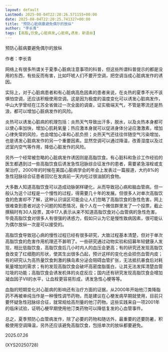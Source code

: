 ```yaml
---
layout: default
Lastmod: 2025-08-04T22:20:26.571155+00:00
date: 2025-08-04T22:20:25.741327+00:00
title: "预防心脏病要避免偶尔的放纵"
author: "李长青"
tags: [高脂,饮食,心脏病发,心脏病,诱发，新语丝]
---
```


预防心脏病要避免偶尔的放纵

作者：李长青

网络上有很多所谓关于夏季心脏病注意事项的科普，但这些所谓科普提示的都是没用的东西，有些反而有害，比如吓唬人们不要开空调，把空调当成心脏病发作的诱因。

实际上，对于心脏病患者和有心脏病高危因素的患者来说，在炎热的夏季不光不该惧怕空调，还应该积极使用空调。这是因为极度的温度变化可以诱发心脏病发作，中山大学曾经在江苏全省做过一次全面的调查，证实极端天气，不管是寒流还是热浪，都可以增加心脏病发作的风险。

炎热可以诱发心脏病的机理包括：炎热天气导致出汗多，脱水，以及炎热本身都可以使心率加快，增加心肌耗氧量；热应激本身就可以促进身体分泌应激激素，增加心律失常的风险，也会增加心率和心肌负担；炎热天气还往往伴随空气污染增加，也是诱发心脏病发作的另一个重要因素。显然空调可以通过降温，改善湿度以及过滤室内空气等作用，降低心脏发作的风险。

另外一个经常被忽略的心脏病发作诱因则是高脂饮食。有心脏科和急诊工作经验的医生都遇到过一些高脂饮食后诱发急性冠脉综合征发作的患者，需要紧急溶栓或支架治疗。2000年的时候在美国心脏病学会的年会上发表过一篇报道，大约8%的急性冠脉综合征患者回忆在发病前一天内吃过很油腻的食物。

大多数人知道高脂饮食可以造成动脉粥样硬化，从而导致冠心病和脑血管病，但一般认为这个过程是一个慢性的过程，得需要几十年的发展。但很多人对单次高脂饮食的危害却不了解，这种认识误区可能会让人们忽略了高脂饮食的急性危害。网上很难查到患者对这个问题的知悉情况，我个人在一个微信群里发了一个投票，截止撰稿时有30人投票，其中17人表示从来不知道高脂饮食对心血管病的急性危害。毕竟高脂饮食对很多人有很强的诱惑力，假如只认为它是慢性致病因素，很可能认为偶尔放纵一次是可以接受的。

高脂饮食导致冠心病的慢性过程已经有很多研究，大致过程基本清楚，但对于单次高脂饮食的危害作用机理还不甚明了。一些研究通过动物实验和招募年轻健康人发现，相比低脂饮食，高脂饮食后几小时内人的血压会更高；有的研究还发现高脂饮食改变了红细胞的形状，使其生出很多凸起，预计这样的变化也会损伤血管内皮；有的研究认为高热量饮食刺激的胰岛素分泌会阻碍血管扩张，无法抵抗暴食后对耗氧量增加的需求；有的发现高脂饮食会破坏高密度脂蛋白，让其无法发挥清楚血管垃圾的功能；高脂饮食会诱发机体的炎症反应；国内还有研究发现高脂饮食会增加凝血因子VII的水平，让血栓更容易形成，诱发急性心梗等等。

血脂的短期变化对心脏病的影响还有治疗方面的证据，从2000年开始他汀类降脂药不再被单纯当作是一种慢性调节药物，而是建议在心梗发病早期就使用，目前只要怀疑急性冠脉综合征，就常规给高剂量的他汀药物。这些实践来自一项2001年的临床试验，证明心梗早期使用他汀类药物可以降低复发的心血管事件。

总之，夏季预防心血管病发作，除了必要的药物和随访外，最重要的还要防暑，积极使用空调降温，另外还应该避免高脂饮食，包括单次的放纵都要避免。

2025.07.26

(XYS20250728)

